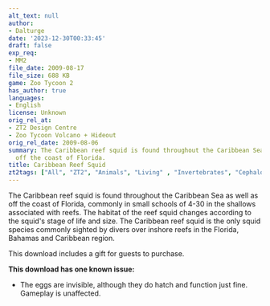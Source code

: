 ```yaml
---
alt_text: null
author:
- Dalturge
date: '2023-12-30T00:33:45'
draft: false
exp_req:
- MM2
file_date: 2009-08-17
file_size: 688 KB
game: Zoo Tycoon 2
has_author: true
languages:
- English
license: Unknown
orig_rel_at:
- ZT2 Design Centre
- Zoo Tycoon Volcano + Hideout
orig_rel_date: 2009-08-06
summary: The Caribbean reef squid is found throughout the Caribbean Sea as well as
  off the coast of Florida.
title: Caribbean Reef Squid
zt2tags: ["All", "ZT2", "Animals", "Living" , "Invertebrates", "Cephalopods", "Aquatic"]
---
```

The Caribbean reef squid is found throughout the Caribbean Sea as well as off the coast of Florida, commonly in small schools of 4-30 in the shallows associated with reefs. The habitat of the reef squid changes according to the squid's stage of life and size. The Caribbean reef squid is the only squid species commonly sighted by divers over inshore reefs in the Florida, Bahamas and Caribbean region.

This download includes a gift for guests to purchase.

**This download has one known issue:**
- The eggs are invisible, although they do hatch and function just fine. Gameplay is unaffected.